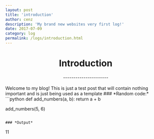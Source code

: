 ```yaml
---
layout: post
title: 'introduction'
author: cenz
description: 'My brand new websites very first log!'
date: 2017-07-09
category: log
permalink: /logs/introduction.html
---
```


<h1 style="text-align: center;">Introduction</h1>
<div style="text-align: center;">----------------------</div><br>
Welcome to my blog! This is just a test post that will contain nothing important and is just being used as a template
### *Random code:*
```python
def add_numbers(a, b):
  return a + b

add_numbers(5, 6)
```

### *Output*
```
11
```
